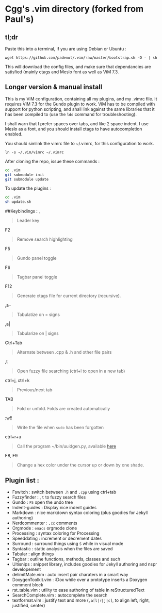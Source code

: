 # Cgg's .vim directory (forked from Paul's)

## tl;dr 
Paste this into a terminal, if you are using Debian or Ubuntu :

``
wget https://github.com/padenot/.vim/raw/master/bootstrap.sh -O - | sh
``

This will download the config files, and make sure that dependancies are
satisfied (mainly ctags and Meslo font as well as ViM 7.3.

## Longer version & manual install

This is my ViM configuration, containing all my plugins, and my .vimrc file.
It requires ViM 7.3 for the Gundo plugin to work. ViM has to be compiled with
support for python scripting, and shall link against the same libraries
that it has been compiled to (use the  ``ldd`` command for troubleshooting).

I shall warn that I prefer spaces over tabs, and like 2 space indent.
I use Meslo as a font, and you should install ctags to have autocompletion
enabled.

You should simlink the vimrc file to ~/.vimrc, for this configuration to work.

    ln -s ~/.vim/vimrc ~/.vimrc

After cloning the repo, issue these commands : 

```sh
cd .vim
git submodule init
git submodule update
```

To update the plugins :

```sh
cd .vim
sh update.sh
```

##Keybindings :
,

> Leader key

F2

> Remove search highlighting

F5

> Gundo panel toggle

F6

> Tagbar panel toggle

F12

> Generate ctags file for current directory (recursive).

,a=

> Tabulatize on = signs

,a|

> Tabularize on | signs

Ctrl+Tab

> Alternate between .cpp & .h and other file pairs

,t

> Open fuzzy file searching (ctrl+l to open in a new tab)

ctrl+j, ctrl+k

> Previous/next tab

TAB

> Fold or unfold. Folds are created automatically

:w!!

> Write the file when `sudo` has been forgotten

ctrl+r+u

> Call the program ~/bin/uuidgen.py, available [here](http://paul.cx/public/uuidgen.py)

F8, F9

> Change a hex color under the cursor up or down by one shade.

## Plugin list :
- Fswitch : switch between `.h` and `.cpp` using ctrl+tab
- Fuzzyfinder : `,t` to fuzzy search files
- Gundo : `F5` open the undo tree
- Indent-guides : Display nice indent guides
- Markdown : nice markdown syntax coloring (plus goodies for Jekyll authoring)
- Nerdcommenter : `,cc` comments
- Orgmode : `emacs` orgmode clone
- Processing : syntax coloring for Processing
- Speeddating : increment or decrement dates
- Surround : surround things using `S` while in visual mode
- Syntastic : static analysis when the files are saved
- Tabular : align things
- Tagbar : outline functions, methods, classes and such
- Ultisnips : snippet library, includes goodies for Jekyll authoring and nspr developement
- delimitMate.vim : auto insert pair charaters in a smart way
- DoxygenToolkit.vim : :Dox while over a prototype inserts a Doxygen comment block
- rst_table.vim : utility to ease authoring of table in reStructuredText
- SearchComplete.vim : autocomplete the search
- textformat.vim : justify text and more (`,a[l|r|j|c]`, to align left, right, justified, center)


